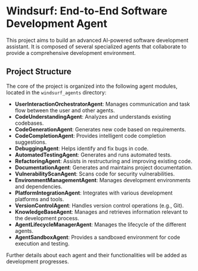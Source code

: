 # Windsurf: End-to-End Software Development Agent

This project aims to build an advanced AI-powered software development assistant. It is composed of several specialized agents that collaborate to provide a comprehensive development environment.

## Project Structure

The core of the project is organized into the following agent modules, located in the `windsurf_agents` directory:

- **UserInteractionOrchestratorAgent**: Manages communication and task flow between the user and other agents.
- **CodeUnderstandingAgent**: Analyzes and understands existing codebases.
- **CodeGenerationAgent**: Generates new code based on requirements.
- **CodeCompletionAgent**: Provides intelligent code completion suggestions.
- **DebuggingAgent**: Helps identify and fix bugs in code.
- **AutomatedTestingAgent**: Generates and runs automated tests.
- **RefactoringAgent**: Assists in restructuring and improving existing code.
- **DocumentationAgent**: Generates and maintains project documentation.
- **VulnerabilityScanAgent**: Scans code for security vulnerabilities.
- **EnvironmentManagementAgent**: Manages development environments and dependencies.
- **PlatformIntegrationAgent**: Integrates with various development platforms and tools.
- **VersionControlAgent**: Handles version control operations (e.g., Git).
- **KnowledgeBaseAgent**: Manages and retrieves information relevant to the development process.
- **AgentLifecycleManagerAgent**: Manages the lifecycle of the different agents.
- **AgentSandboxAgent**: Provides a sandboxed environment for code execution and testing.

Further details about each agent and their functionalities will be added as development progresses.